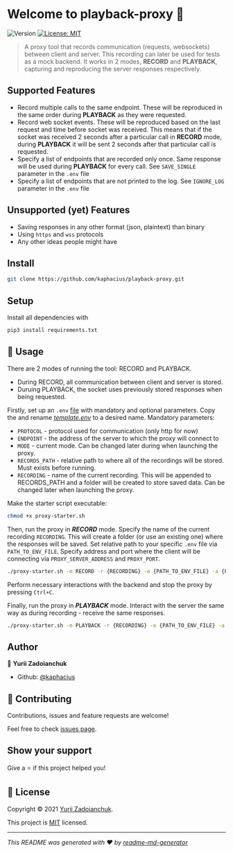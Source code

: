 # Welcome to playback-proxy 👋
![Version](https://img.shields.io/badge/version-0.1.0-blue.svg?cacheSeconds=2592000)
[![License: MIT](https://img.shields.io/badge/License-MIT-yellow.svg)](https://opensource.org/licenses/MIT)

> A proxy tool that records communication (requests, websockets) between client and server. This recording can later be used for tests as a mock backend. It works in 2 modes, **RECORD** and **PLAYBACK**, capturing and reproducing the server responses respectively. 

## Supported Features
- Record multiple calls to the same endpoint. These will be reproduced in the same order during **PLAYBACK** as they were requested.
- Record web socket events. These will be reproduced based on the last request and time before socket was received. This means that if the socket was received 2 seconds after a particular call in **RECORD** mode, during **PLAYBACK** it will be sent 2 seconds after that particular call is requested.
- Specify a list of endpoints that are recorded only once. Same response will be used during **PLAYBACK** for every call. See `SAVE_SINGLE` parameter in the `.env` file 
- Specify a list of endpoints that are not printed to the log. See `IGNORE_LOG` parameter in the `.env` file

## Unsupported (yet) Features
- Saving responses in any other format (json, plaintext) than binary
- Using `https` and `wss` protocols
- Any other ideas people might have

## Install
```sh
git clone https://github.com/kaphacius/playback-proxy.git
```

## Setup
Install all dependencies with
```sh
pip3 install requirements.txt
```

## 🚀 Usage
There are 2 modes of running the tool: RECORD and PLAYBACK.
- During RECORD, all communication between client and server is stored.
- Duruing PLAYBACK, the socket uses previously stored responses when being requested.

Firstly, set up an `.env` [file](https://github.com/kaphacius/playback-proxy/blob/main/template.env) with mandatory and optional parameters. Copy the and rename [*template.env*](https://github.com/kaphacius/playback-proxy/blob/main/template.env) to a desired name.
Mandatory parameters:
- `PROTOCOL` - protocol used for communication (only http for now)
- `ENDPOINT` - the address of the server to which the proxy will connect to
- `MODE` - current mode. Can be changed later during when launching the proxy.
- `RECORDS_PATH` - relative path to where all of the recordings will be stored. Must exists before running.
- `RECORDING` - name of the current recording. This will be appended to RECORDS_PATH and a folder will be created to store saved data. Can be changed later when launching the proxy.

Make the starter script executable:
```sh
chmod +x proxy-starter.sh
```
Then, run the proxy in ***RECORD*** mode. Specify the name of the current recording `RECORDING`. This will create a folder (or use an existing one) where the responses will be saved. Set relative path to your specific `.env` file via `PATH_TO_ENV_FILE`. Specify address and port where the client will be connecting via `PROXY_SERVER_ADDRESS` and `PROXY_PORT`. 
```sh
./proxy-starter.sh -m RECORD -r {RECORDING} -e {PATH_TO_ENV_FILE} -a {PROXY_SERVER_ADDRESS} -p {PROXY_PORT}
```
Perform necessary interactions with the backend and stop the proxy by pressing `Ctrl+C`.

Finally, run the proxy in ***PLAYBACK*** mode. Interact with the server the same way as during recording - receive the same responses.
```sh
./proxy-starter.sh -m PLAYBACK -r {RECORDING} -e {PATH_TO_ENV_FILE} -a {PROXY_SERVER_ADDRESS} -p {PROXY_PORT}
```

## Author

👤 **Yurii Zadoianchuk**

* Github: [@kaphacius](https://github.com/kaphacius)

## 🤝 Contributing

Contributions, issues and feature requests are welcome!

Feel free to check [issues page](https://github.com/kaphacius/playback-proxy/issues). 

## Show your support

Give a ⭐️ if this project helped you!

## 📝 License

Copyright © 2021 [Yurii Zadoianchuk](https://github.com/kaphacius).

This project is [MIT](https://opensource.org/licenses/MIT) licensed.

***
_This README was generated with ❤️ by [readme-md-generator](https://github.com/kefranabg/readme-md-generator)_
